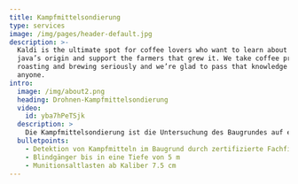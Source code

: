 ```yaml
---
title: Kampfmittelsondierung
type: services
image: /img/pages/header-default.jpg
description: >-
  Kaldi is the ultimate spot for coffee lovers who want to learn about their
  java’s origin and support the farmers that grew it. We take coffee production,
  roasting and brewing seriously and we’re glad to pass that knowledge to
  anyone.
intro:
  image: /img/about2.png
  heading: Drohnen-Kampfmittelsondierung
  video:
    id: yba7hPeTSjk
  description: >
    Die Kampfmittelsondierung ist die Untersuchung des Baugrundes auf eine Belastung durch Kampfmittel. Im Zuge der Genehmigungsplanung von Bauprojekten ist diese vor Baubeginn zu veranlassen. Bei bodengebundener Kampfmittelsondierung bestehen Risiken für beteiligtesPersonal durch verborgene Kampfmittel und Herausforderungen durch unwegsames Gelände. Der Einsatz von Drohnen-Technologien ermöglicht eine sichere und geländeunabhängige Sondierung von Flächen und ist dabei 10x schneller als konventionelle Methoden.
  bulletpoints:
    - Detektion von Kampfmitteln im Baugrund durch zertifizierte Fachfirma nach §7 und § 20 SprengG
    - Blindgänger bis in eine Tiefe von 5 m
    - Munitionsaltlasten ab Kaliber 7.5 cm
---
```

